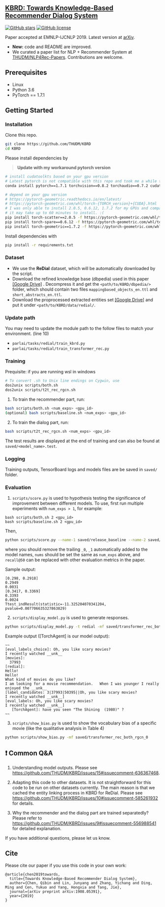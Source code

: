 ## [KBRD: Towards Knowledge-Based Recommender Dialog System](https://arxiv.org/abs/1908.05391)

[![GitHub stars](https://img.shields.io/github/stars/THUDM/KBRD)](https://github.com/THUDM/KBRD/stargazers)
[![GitHub license](https://img.shields.io/github/license/THUDM/KBRD)](https://github.com/THUDM/KBRD/blob/master/LICENSE)

Paper accepted at EMNLP-IJCNLP 2019. Latest version
at [arXiv](https://arxiv.org/abs/1908.05391).

* **New:** code and README are improved.
* We curated a paper list for NLP + Recommender System
  at [THUDM/NLP4Rec-Papers](https://github.com/THUDM/NLP4Rec-Papers).
  Contributions are welcome.

## Prerequisites

- Linux
- Python 3.6
- PyTorch == 1.7.1

## Getting Started

### Installation

Clone this repo.

```bash
git clone https://github.com/THUDM/KBRD
cd KBRD
```

Please install dependencies by

> **Update with my workaround pytorch version**

```bash
# install cudatoolkts based on your gpu version
# Latest pytorch is not compatible with this repo and took me a while to find the right version.
conda install pytorch==1.7.1 torchvision==0.8.2 torchaudio==0.7.2 cudatoolkit=11.0 -c pytorch

# depend on your gpu version
# https://pytorch-geometric.readthedocs.io/en/latest/
# https://pytorch-geometric.com/whl/torch-{TORCH_version}+{CUDA}.html
# I was only able to install 2.0.5, 0.6.12, 1.7.2 for my GPUs and compatible with this repo.
# it may take up to 60 minutes to install. :(
pip install torch-scatter==2.0.5 -f https://pytorch-geometric.com/whl/torch-1.7.1+cu110.html
pip install torch-spare==0.6.12 -f https://pytorch-geometric.com/whl/torch-1.7.1+cu110.html
pip install torch-geometric==1.7.2 -f https://pytorch-geometric.com/whl/torch-1.7.1+cu110.html
```

Install dependencies with

```bash
pip install -r requirements.txt
```

### Dataset

- We use the **ReDial** dataset, which will be automatically downloaded by the
  script.
- Download the refined knowledge base (dbpedia) used in this
  paper [[Google Drive]](https://drive.google.com/open?id=1WqRoQAxH_kdoJpbYVsFF0EN4ZJxiiDB2)
  . Decompress it and get the `<path/to/KBRD/dbpedia/>` folder, which should
  contain two files `mappingbased_objects_en.ttl` and `short_abstracts_en.ttl`.
- Download the proprocessed extracted entities
  set [[Google Drive]](https://drive.google.com/open?id=1OG-kNIeUi3i0UDNhJVMEnia9JeRAHVXB)
  and put it under `<path/to/KBRD/data/redial/`.

### Update path

You may need to update the module path to the follow files to match your
environment. (line 10)

- `parlai/tasks/redial/train_kbrd.py`
- `parlai/tasks/redial/train_transformer_rec.py`

### Training

Prequisite: if you are running wsl in windows

```bash
# To convert .sh to Unix line endings on Cygwin, use
dos2unix scripts/both.sh
dos2unix scripts/t2t_rec_rgcn.sh
```

1. To train the recommender part, run:

```bash
bash scripts/both.sh <num_exps> <gpu_id>
(optional) bash scripts/baseline.sh <num_exps> <gpu_id>
```

2. To train the dialog part, run:

```bash
bash scripts/t2t_rec_rgcn.sh <num_exps> <gpu_id>
```

The test results are displayed at the end of training and can also be found
at `saved/<model_name>.test`.

### Logging

Training outputs, TensorBoard logs and models files are be saved in `saved/`
folder.

### Evaluation

1. `scripts/score.py` is used to hypothesis testing the significance of
   improvement between different models. To use, first run multiple experiments
   with `num_exps > 1`, for example:

```
bash scripts/both.sh 2 <gpu_id>
bash scripts/baseline.sh 2 <gpu_id>
```

Then,

```bash
python scripts/score.py --name-1 saved/release_baseline --name-2 saved/both_rgcn --num 2 --metric recall@50
```

where you should remove the trailing `_0`, `_1` automatically added to the
model names, `nums` should be set the same as `num_exps` above, and `recall@50`
can be replaced with other evaluation metrics in the paper.

Sample output:

```
[0.298, 0.2918]
0.2949
0.0031
[0.3417, 0.3369]
0.3393
0.0024
Ttest_indResult(statistic=-11.325204070341204, pvalue=0.007706635327863829)
```

2. `scripts/display_model.py` is used to generate responses.

```bash
python scripts/display_model.py -t redial -mf saved/transformer_rec_both_rgcn_0 -dt test
```

Example output (\[TorchAgent\] is our model output):

```
~~
[eval_labels_choice]: Oh, you like scary movies?
I recently watched __unk__
[movies]:
  37993
[redial]: 
Hello!
Hello!
What kind of movies do you like?
I am looking for a movie recommendation.   When I was younger I really enjoyed the __unk__
[label_candidates: 3|37993|50395||Oh, you like scary movies?
I recently watched __unk__]
[eval_labels: Oh, you like scary movies?
I recently watched __unk__]
   [TorchAgent]: have you seen "The Shining  (1980)" ?
~~
```

3. `scripts/show_bias.py` is used to show the vocabulary bias of a specific
   movie (like the qualitative analysis in Table 4)

```bash
python scripts/show_bias.py -mf saved/transformer_rec_both_rgcn_0
```

## ❗ Common Q&A

1. Understanding model outputs.
   Please see https://github.com/THUDM/KBRD/issues/15#issuecomment-636367468.

2. Adapting this code to other datasets.
   It is not straightforward for this code to be run on other datasets
   currently.
   The main reason is that we cached the entity linking process in KBRD for
   ReDial. Please
   see https://github.com/THUDM/KBRD/issues/10#issuecomment-585261932 for
   details.

3. Why the recommender and the dialog part are trained separatedly?
   Please refer
   to https://github.com/THUDM/KBRD/issues/9#issuecomment-556988541 for
   detailed explanation.

If you have additional questions, please let us know.

## Cite

Please cite our paper if you use this code in your own work:

```
@article{chen2019towards,
  title={Towards Knowledge-Based Recommender Dialog System},
  author={Chen, Qibin and Lin, Junyang and Zhang, Yichang and Ding, Ming and Cen, Yukuo and Yang, Hongxia and Tang, Jie},
  journal={arXiv preprint arXiv:1908.05391},
  year={2019}
}
```
